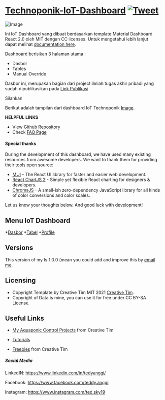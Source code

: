 # [Technoponik-IoT-Dashboard](https://aquaponic-syst.web.app/dasbor) [![Tweet](https://img.shields.io/twitter/url/http/shields.io.svg?style=social&logo=twitter)](https://twitter.com/intent/tweet?url=https://www.creative-tim.com/product/material-dashboard-react&text=Check%20Material%20Dashboard%202%20react%20made%20by%20@CreativeTim%20#webdesign%20#dashboard%20#materialdesign%20#react%20https://www.creative-tim.com/product/material-dashboard-react)

![Image](https://s3.amazonaws.com/creativetim_bucket/products/71/original/material-dashboard-react.jpg?1638950990)

Ini IoT Dashboard yang dibuat berdasarkan template Material Dashboard React 2.0 oleh MIT dengan CC licenses. Untuk mengetahui lebih lanjut dapat melihat [documentation here](https://www.creative-tim.com/learning-lab/react/overview/material-dashboard/).

Dashboard berisikan 3 halaman utama :
* Dasbor
* Tables
* Manual Override

Dasbor ini, merupakan bagian dari project ilmiah tugas akhir pribadi yang sudah dipublikasikan pada [Link Publikasi]().  

Silahkan 

Berikut adalah tampilan dari dashboard IoT Technoponik
[Image](https://drive.google.com/file/d/1mMVa8zDyjzyA-RP0FeLBaGFyblFXNmOj/view?usp=sharing).

**HELPFUL LINKS**

- View [Github Repository](https://github.com/creativetimofficial/material-dashboard-react)
- Check [FAQ Page](https://www.creative-tim.com/faq)

#### Special thanks

During the development of this dashboard, we have used many existing resources from awesome developers. We want to thank them for providing their tools open source:

- [MUI](https://mui.com/) - The React UI library for faster and easier web development.
- [React ChartJS 2](http://reactchartjs.github.io/react-chartjs-2/#/) - Simple yet flexible React charting for designers & developers.
- [ChromaJS](https://gka.github.io/chroma.js/) - A small-ish zero-dependency JavaScript library for all kinds of color conversions and color scales.

Let us know your thoughts below. And good luck with development!

## Menu IoT Dashboard

*[Dasbor](https://aquaponic-syst.web.app/dasbor)
*[Tabel](https://aquaponic-syst.web.app/tables)
*[Profile](https://aquaponic-syst.web.app/profile)


## Versions

This version of my Is 1.0.0 (mean you could add and improve this by [email me](teddy.anggi@gmail.com).

## Licensing

- Copyright Template by Creative Tim MIT 2021 [Creative Tim](https://www.creative-tim.com?ref=readme-mdr).
- Copyright of Data is mine, you can use it for free under CC BY-SA License.


## Useful Links

- [My Aquaponic Control Projects](https://www.creative-tim.com/templates?ref=readme-mdr) from Creative Tim

- [Tutorials](https://www.youtube.com/channel/UCVyTG4sCw-rOvB9oHkzZD1w)

- [Freebies](https://www.creative-tim.com/bootstrap-themes/free?ref=readme-mdr) from Creative Tim

##### Social Media

LinkedIN: <https://www.linkedin.com/in/tedyanggi/>

Facebook: <https://www.facebook.com/teddy.anggi>

Instagram: <https://www.instagram.com/ted.sky19>
